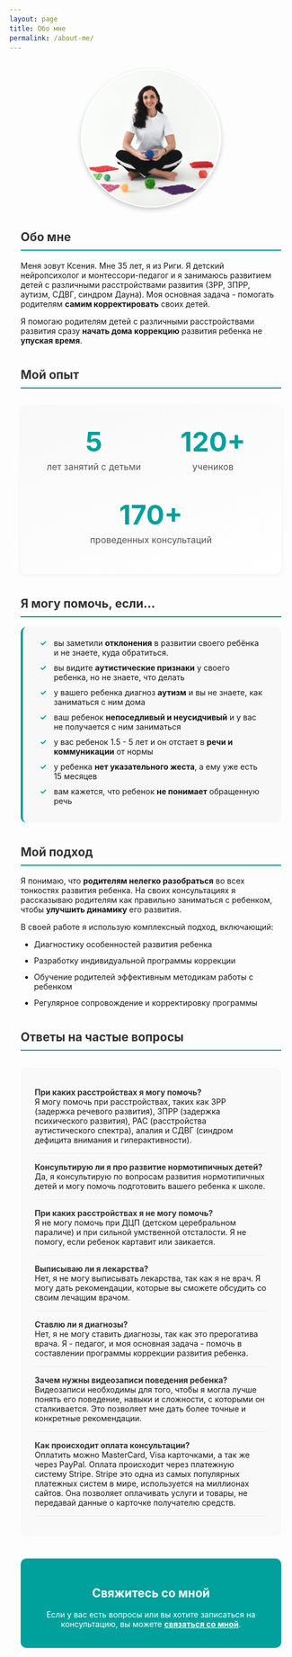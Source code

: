 ```yaml
---
layout: page
title: Обо мне
permalink: /about-me/
---
```


<style>
.about-container {
  max-width: 800px;
  margin: 0 auto;
  padding: 0 20px;
}

.profile-image-container {
  display: flex;
  justify-content: center;
  margin: 30px 0;
}

.profile-image {
  max-width: 250px;
  border-radius: 50%;
  box-shadow: 0 4px 8px rgba(0, 0, 0, 0.2);
  transition: transform 0.3s ease;
}

.profile-image:hover {
  transform: scale(1.05);
}

.section-title {
  border-bottom: 2px solid #00a09c;
  padding-bottom: 10px;
  color: #333;
  margin-top: 40px;
}

.stats {
  display: flex;
  flex-wrap: wrap;
  justify-content: space-around;
  margin: 30px 0;
  padding: 20px;
  background: linear-gradient(160deg, #f8f8f8, #fff);
  border-radius: 10px;
  box-shadow: 0 2px 10px rgba(0, 0, 0, 0.05);
}

.stats div {
  text-align: center;
  padding: 15px;
  min-width: 150px;
}

.stats-number {
  font-size: 48px;
  font-weight: bold;
  color: #00a09c;
  margin: 0;
}

.stats-label {
  margin-top: 5px;
  font-size: 16px;
  color: #555;
}

.help-list {
  background-color: #f8f8f8;
  padding: 20px 30px;
  border-radius: 10px;
  border-left: 4px solid #00a09c;
}

.help-list li {
  margin-bottom: 10px;
  list-style-type: none;
  position: relative;
  padding-left: 25px;
}

.help-list li:before {
  content: "✓";
  position: absolute;
  left: 0;
  color: #00a09c;
  font-weight: bold;
}

.approach-list li {
  margin-bottom: 12px;
}

.faq-section {
  background: #f9f9f9;
  padding: 20px 25px;
  border-radius: 10px;
  margin: 30px 0;
}

.faq-section dt {
  font-weight: bold;
  margin-top: 15px;
  color: #333;
}

.faq-section dd {
  margin-left: 0;
  margin-bottom: 15px;
  padding-bottom: 15px;
  border-bottom: 1px solid #eee;
}

.contact-section {
  background-color: #00a09c;
  color: white;
  padding: 20px;
  border-radius: 10px;
  text-align: center;
  margin-top: 40px;
}

.contact-section a {
  color: white;
  font-weight: bold;
  text-decoration: underline;
}

@media (max-width: 600px) {
  .stats {
    flex-direction: column;
  }
  
  .stats div {
    margin-bottom: 20px;
  }
}
</style>

<div class="about-container">


<div class="profile-image-container">
  <img class="profile-image" loading="lazy" src="/img/profile.png?2" alt="Фотография Ксении Тоечкиной" />
</div>

<h2 class="section-title">Обо мне</h2>

Меня зовут Ксения. Мне 35 лет, я из Риги. Я детский нейропсихолог и монтессори-педагог и я занимаюсь развитием детей с различными расстройствами развития (ЗРР, ЗПРР, аутизм, СДВГ, синдром Дауна). Моя основная задача - помогать родителям <strong>самим корректировать</strong> своих детей.

Я помогаю родителям детей с различными расстройствами развития сразу <strong>начать дома коррекцию</strong> развития ребенка не <strong>упуская время</strong>.

<h2 class="section-title">Мой опыт</h2>

<section class="stats">
  <div>
    <p class="stats-number">5</p>
    <p class="stats-label">лет занятий с детьми</p>
  </div>
  <div>
    <p class="stats-number">120+</p>
    <p class="stats-label">учеников</p>
  </div>
  <div>
    <p class="stats-number">170+</p>
    <p class="stats-label">проведенных консультаций</p>
  </div>
</section>

<h2 class="section-title">Я могу помочь, если...</h2>

<ul class="help-list">
  <li>вы заметили <strong>отклонения</strong> в развитии своего ребёнка и не знаете, куда обратиться.</li>
  <li>вы видите <strong>аутистические признаки</strong> у своего ребенка, но не знаете, что делать</li>
  <li>у вашего ребенка диагноз <strong>аутизм</strong> и вы не знаете, как заниматься с ним дома</li>
  <li>ваш ребенок <strong>непоседливый и неусидчивый</strong> и у вас не получается с ним заниматься</li>
  <li>у вас ребенок 1.5 - 5 лет и он отстает в <strong>речи и коммуникации</strong> от нормы</li>
  <li>у ребенка <strong>нет указательного жеста</strong>, а ему уже есть 15 месяцев</li>
  <li>вам кажется, что ребенок <strong>не понимает</strong> обращенную речь</li>
</ul>

<h2 class="section-title">Мой подход</h2>

Я понимаю, что <strong>родителям нелегко разобраться</strong> во всех тонкостях развития ребенка. На своих консультациях я рассказываю родителям как правильно заниматься с ребенком, чтобы <strong>улучшить динамику</strong> его развития.

В своей работе я использую комплексный подход, включающий:

<ul class="approach-list">
  <li>Диагностику особенностей развития ребенка</li>
  <li>Разработку индивидуальной программы коррекции</li>
  <li>Обучение родителей эффективным методикам работы с ребенком</li>
  <li>Регулярное сопровождение и корректировку программы</li>
</ul>

<h2 class="section-title">Ответы на частые вопросы</h2>

<dl class="faq-section">
  <dt>При каких расстройствах я могу помочь?</dt>
  <dd>Я могу помочь при расстройствах, таких как ЗРР (задержка речевого развития), ЗПРР (задержка психического развития), РАС (расстройства аутистического спектра), алалия и СДВГ (синдром дефицита внимания и гиперактивности).</dd>

  <dt>Консультирую ли я про развитие нормотипичных детей?</dt>
  <dd>Да, я консультирую по вопросам развития нормотипичных детей и могу помочь подготовить вашего ребенка к школе.</dd>

  <dt>При каких расстройствах я не могу помочь?</dt>
  <dd>Я не могу помочь при ДЦП (детском церебральном параличе) и при сильной умственной отсталости. Я не помогу, если ребенок картавит или заикается.</dd>

  <dt>Выписываю ли я лекарства?</dt>
  <dd>Нет, я не могу выписывать лекарства, так как я не врач. Я могу дать рекомендации, которые вы сможете обсудить со своим лечащим врачом.</dd>

  <dt>Ставлю ли я диагнозы?</dt>
  <dd>Нет, я не могу ставить диагнозы, так как это прерогатива врача. Я - педагог, и моя основная задача - помочь в составлении программы коррекции развития ребенка.</dd>

  <dt>Зачем нужны видеозаписи поведения ребенка?</dt>
  <dd>Видеозаписи необходимы для того, чтобы я могла лучше понять его поведение, навыки и сложности, с которыми он сталкивается. Это позволяет мне дать более точные и конкретные рекомендации.</dd>

  <dt>Как происходит оплата консультации?</dt>
  <dd>Оплатить можно MasterCard, Visa карточками, а так же через PayPal. Оплата происходит через платежную систему Stripe. Stripe это одна из самых популярных платежных систем в мире, используется на миллионах сайтов. Она позволяет оплачивать услуги и товары, не передавай данные о карточке получателю средств.</dd>
</dl>

<div class="contact-section">
  <h2>Свяжитесь со мной</h2>
  <p>Если у вас есть вопросы или вы хотите записаться на консультацию, вы можете <a href="/contacts/">связаться со мной</a>.</p>
</div>

</div> 